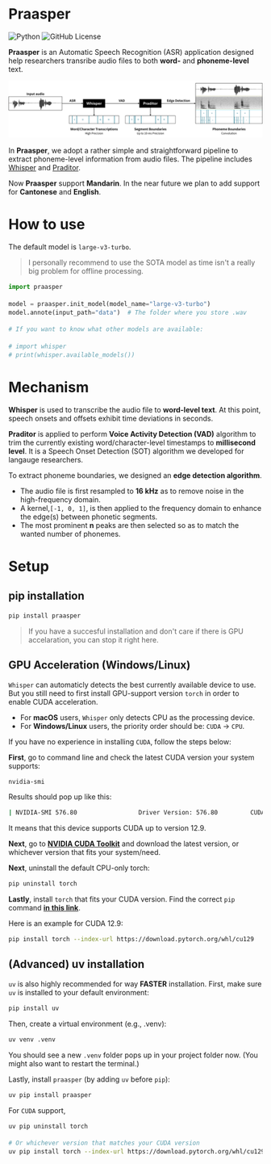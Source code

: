 # Praasper
![Python](https://img.shields.io/badge/python->=3.8-blue.svg)
![GitHub License](https://img.shields.io/github/license/Paradeluxe/Praasper)


**Praasper** is an Automatic Speech Recognition (ASR) application designed help researchers transribe audio files to both **word-** and **phoneme-level** text.

![mechanism](promote/mechanism.png)

In **Praasper**, we adopt a rather simple and straightforward pipeline to extract phoneme-level information from audio files. The pipeline includes [Whisper](https://github.com/openai/whisper) and [Praditor](https://github.com/Paradeluxe/Praditor). 

Now **Praasper** support **Mandarin**. In the near future we plan to add support for **Cantonese** and **English**.



# How to use

The default model is `large-v3-turbo`.

>I personally recommend to use the SOTA model as time isn't a really big problem for offline processing.

```python
import praasper

model = praasper.init_model(model_name="large-v3-turbo")  
model.annote(input_path="data")  # The folder where you store .wav

# If you want to know what other models are available:

# import whisper
# print(whisper.available_models())
```


# Mechanism

**Whisper** is used to transcribe the audio file to **word-level text**. At this point, speech onsets and offsets exhibit time deviations in seconds.

**Praditor** is applied to perform **Voice Activity Detection (VAD)** algorithm to trim the currently existing word/character-level timestamps to **millisecond level**. It is a Speech Onset Detection (SOT) algorithm we developed for langauge researchers.

To extract phoneme boundaries, we designed an **edge detection algorithm**. 
- The audio file is first resampled to **16 kHz** as to remove noise in the high-frequency domain. 
- A kernel,`[-1, 0, 1]`, is then applied to the frequency domain to enhance the edge(s) between phonetic segments.
- The most prominent **n** peaks are then selected so as to match the wanted number of phonemes.

# Setup
## pip installation

```bash
pip install praasper
```
> If you have a succesful installation and don't care if there is GPU accelaration, you can stop it right here.


## GPU Acceleration (Windows/Linux)
`Whisper` can automaticly detects the best currently available device to use. But you still need to first install GPU-support version `torch` in order to enable CUDA acceleration.

- For **macOS** users, `Whisper` only detects CPU as the processing device.
- For **Windows/Linux** users, the priority order should be: `CUDA` -> `CPU`.

If you have no experience in installing `CUDA`, follow the steps below:



**First**, go to command line and check the latest CUDA version your system supports:

```bash
nvidia-smi
```

Results should pop up like this:
```bash
| NVIDIA-SMI 576.80                 Driver Version: 576.80         CUDA Version: 12.9     |
```
It means that this device supports CUDA up to version 12.9.

**Next**, go to [**NVIDIA CUDA Toolkit**](https://developer.nvidia.com/cuda-toolkit) and download the latest version, or whichever version that fits your system/need.

**Next**, uninstall the default CPU-only torch:

```bash
pip uninstall torch
```

**Lastly**, install `torch` that fits your CUDA version. Find the correct `pip` command [**in this link**](https://pytorch.org/get-started/locally/).

Here is an example for CUDA 12.9:

```bash
pip install torch --index-url https://download.pytorch.org/whl/cu129
```


## (Advanced) uv installation
`uv` is also highly recommended for way **FASTER** installation. First, make sure `uv` is installed to your default environment:

```bash
pip install uv
```

Then, create a virtual environment (e.g., .venv):

```bash
uv venv .venv
```

You should see a new `.venv` folder pops up in your project folder now. (You might also want to restart the terminal.)

Lastly, install `praasper` (by adding `uv` before `pip`):


```bash
uv pip install praasper
```
For `CUDA` support,

```bash
uv pip uninstall torch

# Or whichever version that matches your CUDA version
uv pip install torch --index-url https://download.pytorch.org/whl/cu129
```
